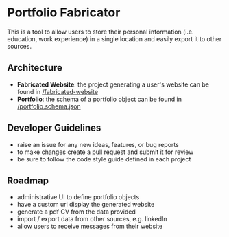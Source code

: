 # Portfolio Fabricator
This is a tool to allow users to store their personal information (i.e. education, work experience) in a single location and easily export it to other sources.

## Architecture
- **Fabricated Website**: the project generating a user's website can be found in [/fabricated-website](/fabricated-website)
- **Portfolio**: the schema of a portfolio object can be found in [/portfolio.schema.json](/portfolio.schema.json)

## Developer Guidelines
- raise an issue for any new ideas, features, or bug reports
- to make changes create a pull request and submit it for review
- be sure to follow the code style guide defined in each project

## Roadmap
- administrative UI to define portfolio objects
- have a custom url display the generated website
- generate a pdf CV from the data provided
- import / export data from other sources, e.g. linkedIn
- allow users to receive messages from their website
